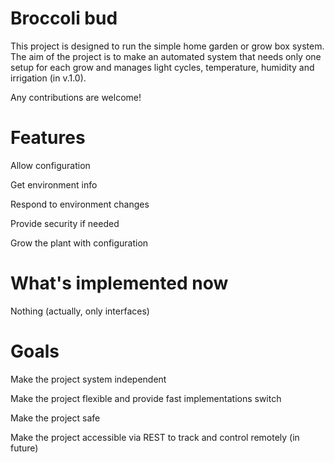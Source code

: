 # Broccoli bud
This project is designed to run the simple home garden or grow box system. The aim of the project is to make an automated system that needs only one setup for each grow and manages light cycles, temperature, humidity and irrigation (in v.1.0).

Any contributions are welcome!

# Features

Allow configuration

Get environment info

Respond to environment changes

Provide security if needed

Grow the plant with configuration

# What's implemented now

Nothing (actually, only interfaces)

# Goals 

Make the project system independent

Make the project flexible and provide fast implementations switch

Make the project safe

Make the project accessible via REST to track and control remotely (in future)
